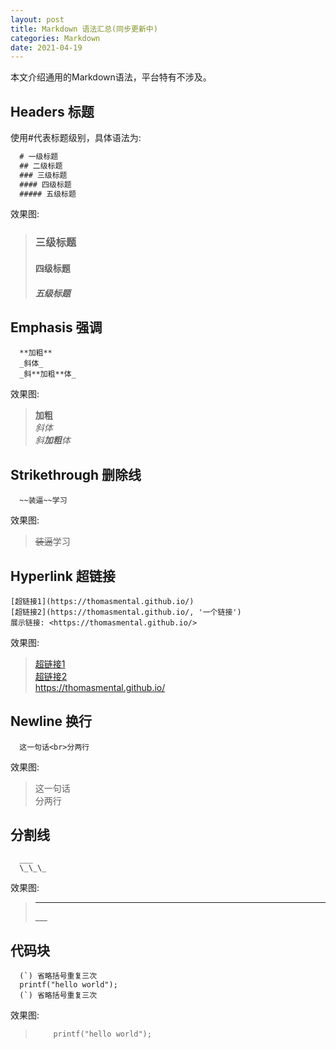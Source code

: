 ```yaml
---
layout: post
title: Markdown 语法汇总(同步更新中)
categories: Markdown
date: 2021-04-19
---
```


本文介绍通用的Markdown语法，平台特有不涉及。

## Headers 标题

使用#代表标题级别，具体语法为: 

``` markdown
  # 一级标题
  ## 二级标题
  ### 三级标题
  #### 四级标题
  ##### 五级标题
```

效果图:

<blockquote class="pass">

### 三级标题

#### 四级标题

##### 五级标题

</blockquote>

## Emphasis 强调

```
  **加粗**
  _斜体_
  _斜**加粗**体_
```

效果图:

<blockquote class="pass">

**加粗** <br>
_斜体_ <br>
_斜**加粗**体_ <br>

</blockquote>

## Strikethrough 删除线

```
  ~~装逼~~学习
```

效果图:

<blockquote class="pass">

~~装逼~~学习

</blockquote>

## Hyperlink 超链接

```
[超链接1](https://thomasmental.github.io/)
[超链接2](https://thomasmental.github.io/, '一个链接')
展示链接: <https://thomasmental.github.io/>
```

效果图:

<blockquote class="pass">

[超链接1](https://thomasmental.github.io/) <br>
[超链接2](https://thomasmental.github.io/ '一个链接') <br>
<https://thomasmental.github.io/> <br>

</blockquote>

## Newline 换行

```
  这一句话<br>分两行
```

效果图:

<blockquote class="pass">

这一句话<br>分两行

</blockquote>

## 分割线

```
  ___
  \_\_\_
```

效果图:

<blockquote class="pass">

___
\_\_\_

</blockquote>

## 代码块

  ```
    (`) 省略括号重复三次
    printf("hello world");
    (`) 省略括号重复三次
  ```

效果图: 

<blockquote class="pass">

``` 
    printf("hello world");
```
</blockquote>